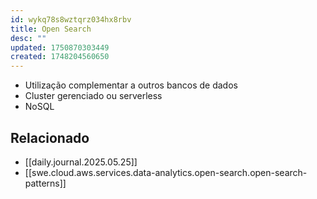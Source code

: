 ```yaml
---
id: wykq78s8wztqrz034hx8rbv
title: Open Search
desc: ""
updated: 1750870303449
created: 1748204560650
---
```


- Utilização complementar a outros bancos de dados
- Cluster gerenciado ou serverless
- NoSQL

## Relacionado

- [[daily.journal.2025.05.25]]
- [[swe.cloud.aws.services.data-analytics.open-search.open-search-patterns]]
